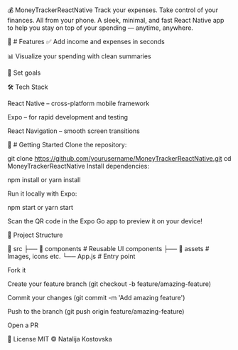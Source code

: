 💰 MoneyTrackerReactNative
Track your expenses. Take control of your finances. All from your phone.
A sleek, minimal, and fast React Native app to help you stay on top of your spending — anytime, anywhere.


📱 # Features
✅ Add income and expenses in seconds

📊 Visualize your spending with clean summaries

🔔 Set goals

🛠️ Tech Stack

React Native – cross-platform mobile framework

Expo – for rapid development and testing

React Navigation – smooth screen transitions


🚀 # Getting Started
Clone the repository:

git clone https://github.com/yourusername/MoneyTrackerReactNative.git
cd MoneyTrackerReactNative
Install dependencies:

npm install
or
yarn install

Run it locally with Expo:

npm start
or
yarn start

Scan the QR code in the Expo Go app to preview it on your device!

📁 Project Structure

📂 src
├── 📁 components      # Reusable UI components
├── 📁 assets          # Images, icons etc.
└── App.js             # Entry point

Fork it

Create your feature branch (git checkout -b feature/amazing-feature)

Commit your changes (git commit -m 'Add amazing feature')

Push to the branch (git push origin feature/amazing-feature)

Open a PR

📄 License
MIT © Natalija Kostovska
